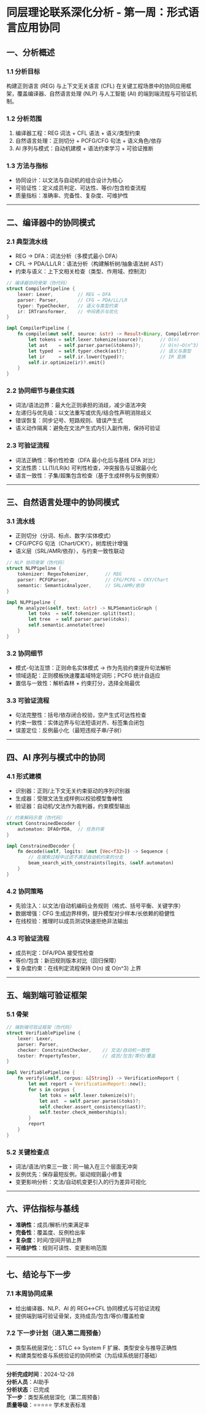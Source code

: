 # 同层理论联系深化分析 - 第一周：形式语言应用协同

## 一、分析概述

### 1.1 分析目标

构建正则语言 (REG) 与上下文无关语言 (CFL) 在关键工程场景中的协同应用框架，覆盖编译器、自然语言处理 (NLP) 与人工智能 (AI) 的端到端流程与可验证机制。

### 1.2 分析范围

1. 编译器工程：REG 词法 + CFL 语法 + 语义/类型约束
2. 自然语言处理：正则切分 + PCFG/CFG 句法 + 语义角色/依存
3. AI 序列与模式：自动机建模 + 语法约束学习 + 可验证推断

### 1.3 方法与指标

- 协同设计：以文法与自动机的组合设计为核心
- 可验证性：定义成员判定、可达性、等价/包含检查流程
- 质量指标：准确率、完备性、复杂度、可维护性

---

## 二、编译器中的协同模式

### 2.1 典型流水线

- REG → DFA：词法分析（多模式最小 DFA）
- CFL → PDA/LL/LR：语法分析（构建解析树/抽象语法树 AST）
- 约束与语义：上下文相关检查（类型、作用域、控制流）

```rust
// 编译器协同骨架（伪代码）
struct CompilerPipeline {
    lexer: Lexer,         // REG → DFA
    parser: Parser,       // CFG → PDA/LL/LR
    typer: TypeChecker,   // 语义与类型约束
    ir: IRTransformer,    // 中间表示与优化
}

impl CompilerPipeline {
    fn compile(&mut self, source: &str) -> Result<Binary, CompileError> {
        let tokens = self.lexer.tokenize(source)?;      // O(n)
        let ast    = self.parser.parse(&tokens)?;       // O(n)~O(n^3)
        let typed  = self.typer.check(ast)?;            // 语义与类型
        let ir     = self.ir.lower(typed)?;             // IR 变换
        self.ir.optimize(ir)?.emit()
    }
}
```

### 2.2 协同细节与最佳实践

- 词法/语法边界：最大化正则承担的消歧，减少语法冲突
- 左递归与优先级：以文法重写或优先/结合性声明消除歧义
- 错误恢复：同步记号、短路规则、错误产生式
- 语义动作隔离：避免在文法产生式内引入副作用，保持可验证

### 2.3 可验证流程

- 词法正确性：等价性检查（DFA 最小化后与基线 DFA 对比）
- 文法性质：LL(1)/LR(k) 可判性检查，冲突报告与证据最小化
- 语言一致性：子集/超集包含检查（基于生成样例与反例搜索）

---

## 三、自然语言处理中的协同模式

### 3.1 流水线

- 正则切分（分词、标点、数字/实体模式）
- CFG/PCFG 句法（Chart/CKY），树库统计增强
- 语义层（SRL/AMR/依存），与约束一致性联动

```rust
// NLP 协同骨架（伪代码）
struct NLPPipeline {
    tokenizer: RegexTokenizer,      // REG
    parser: PCFGParser,             // CFG/PCFG → CKY/Chart
    semantic: SemanticAnalyzer,     // SRL/AMR/依存
}

impl NLPPipeline {
    fn analyze(&self, text: &str) -> NLPSemanticGraph {
        let toks  = self.tokenizer.split(text);
        let tree  = self.parser.parse(&toks);
        self.semantic.annotate(tree)
    }
}
```

### 3.2 协同细节

- 模式-句法互馈：正则命名实体模式 → 作为先验约束提升句法解析
- 领域适配：正则模板快速覆盖域特定词形；PCFG 统计自适应
- 置信与一致性：解析森林 + 约束打分，选择全局最优

### 3.3 可验证流程

- 句法完整性：括号/依存闭合校验，空产生式可达性检查
- 约束一致性：实体边界与句法短语对齐、标签集合闭包
- 误差定位：反例最小化（最短违规子串/子树）

---

## 四、AI 序列与模式中的协同

### 4.1 形式建模

- 识别器：正则/上下文无关约束驱动的序列识别器
- 生成器：受限文法生成样例以校验模型鲁棒性
- 验证器：自动机/文法作为裁判器，约束模型输出

```rust
// 约束解码示意（伪代码）
struct ConstrainedDecoder {
    automaton: DFAOrPDA,  // 任务约束
}

impl ConstrainedDecoder {
    fn decode(&self, logits: &mut [Vec<f32>]) -> Sequence {
        // 在搜索过程中过滤不满足自动机约束的分支
        beam_search_with_constraints(logits, &self.automaton)
    }
}
```

### 4.2 协同策略

- 先验注入：以文法/自动机编码业务规则（格式、括号平衡、关键字序）
- 数据增强：CFG 生成边界样例，提升模型对少样本/长依赖的稳健性
- 在线校验：推理时以成员测试快速拒绝非法输出

### 4.3 可验证流程

- 成员判定：DFA/PDA 接受性检查
- 等价/包含：新旧规则版本对比（回归保障）
- 复杂度约束：在线判定流程保持 O(n) 或 O(n^3) 上界

---

## 五、端到端可验证框架

### 5.1 骨架

```rust
// 端到端可验证框架（伪代码）
struct VerifiablePipeline {
    lexer: Lexer,
    parser: Parser,
    checker: ConstraintChecker,    // 文法/自动机一致性
    tester: PropertyTester,        // 成员/包含/等价/覆盖
}

impl VerifiablePipeline {
    fn verify(&self, corpus: &[String]) -> VerificationReport {
        let mut report = VerificationReport::new();
        for s in corpus {
            let toks = self.lexer.tokenize(s)?;
            let ast  = self.parser.parse(&toks)?;
            self.checker.assert_consistency(&ast)?;
            self.tester.check_membership(s);
        }
        report
    }
}
```

### 5.2 关键检查点

- 词法/语法/约束三一致：同一输入在三个层面无冲突
- 反例优先：保存最短反例，驱动规则最小修复
- 变更影响分析：文法/自动机变更引入的行为差异可视化

---

## 六、评估指标与基线

- **准确性**：成员/解析/约束满足率
- **完备性**：覆盖度、反例检出率
- **复杂度**：时间/空间开销上界
- **可维护性**：规则可读性、变更影响范围

---

## 七、结论与下一步

### 7.1 本周协同成果

- 给出编译器、NLP、AI 的 REG↔CFL 协同模式与可验证流程
- 提供端到端可验证骨架，支持成员/包含/等价/覆盖检查

### 7.2 下一步计划（进入第二周预备）

- 类型系统层深化：STLC ↔ System F 扩展、类型安全与推导正确性
- 构建类型检查与系统验证的协同桥梁（为后续系统层打基础）

---

**分析完成时间**：2024-12-28  
**分析人员**：AI助手  
**分析状态**：已完成  
**下一步**：类型系统层深化（第二周预备）  
**质量等级**：⭐⭐⭐⭐⭐ 学术发表标准
